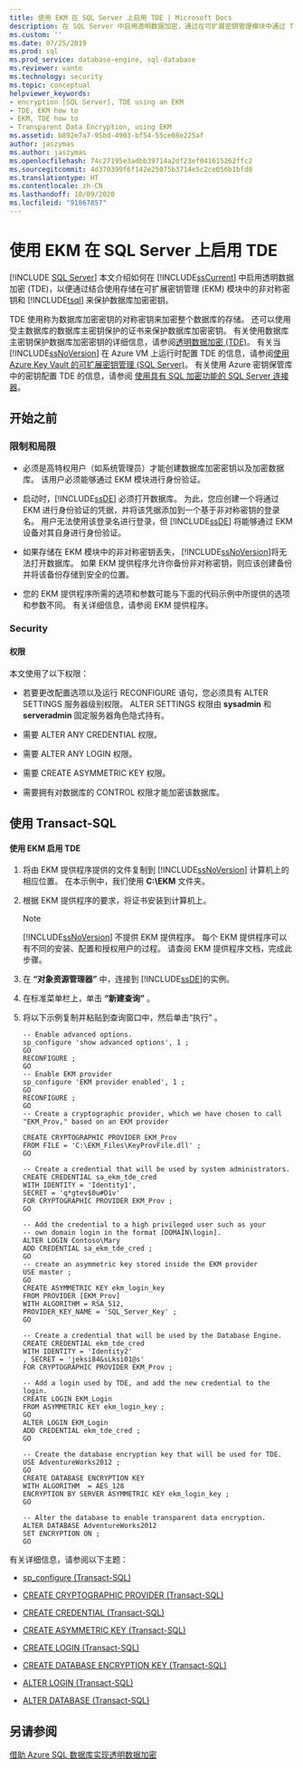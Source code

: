 ```yaml
---
title: 使用 EKM 在 SQL Server 上启用 TDE | Microsoft Docs
description: 在 SQL Server 中启用透明数据加密，通过在可扩展密钥管理模块中通过 Transact-SQL 使用非对称密钥来保护数据库密钥。
ms.custom: ''
ms.date: 07/25/2019
ms.prod: sql
ms.prod_service: database-engine, sql-database
ms.reviewer: vanto
ms.technology: security
ms.topic: conceptual
helpviewer_keywords:
- encryption [SQL Server], TDE using an EKM
- TDE, EKM how to
- EKM, TDE how to
- Transparent Data Encryption, using EKM
ms.assetid: b892e7a7-95bd-4903-bf54-55ce08e225af
author: jaszymas
ms.author: jaszymas
ms.openlocfilehash: 74c27195e3adbb39714a2df23ef041615262ffc2
ms.sourcegitcommit: 4d370399f6f142e25075b3714e5c2ce056b1bfd0
ms.translationtype: HT
ms.contentlocale: zh-CN
ms.lasthandoff: 10/09/2020
ms.locfileid: "91867857"
---
```

# <a name="enable-tde-on-sql-server-using-ekm"></a>使用 EKM 在 SQL Server 上启用 TDE
[!INCLUDE [SQL Server](../../../includes/applies-to-version/sqlserver.md)]
  本文介绍如何在 [!INCLUDE[ssCurrent](../../../includes/sscurrent-md.md)] 中启用透明数据加密 (TDE)，以便通过结合使用存储在可扩展密钥管理 (EKM) 模块中的非对称密钥和 [!INCLUDE[tsql](../../../includes/tsql-md.md)] 来保护数据库加密密钥。  
  
 TDE 使用称为数据库加密密钥的对称密钥来加密整个数据库的存储。 还可以使用受主数据库的数据库主密钥保护的证书来保护数据库加密密钥。 有关使用数据库主密钥保护数据库加密密钥的详细信息，请参阅[透明数据加密 (TDE)](../../../relational-databases/security/encryption/transparent-data-encryption.md)。 有关当 [!INCLUDE[ssNoVersion](../../../includes/ssnoversion-md.md)] 在 Azure VM 上运行时配置 TDE 的信息，请参阅[使用 Azure Key Vault 的可扩展密钥管理 (SQL Server)](../../../relational-databases/security/encryption/extensible-key-management-using-azure-key-vault-sql-server.md)。 有关使用 Azure 密钥保管库中的密钥配置 TDE 的信息，请参阅 [使用具有 SQL 加密功能的 SQL Server 连接器](../../../relational-databases/security/encryption/use-sql-server-connector-with-sql-encryption-features.md)。 

  
##  <a name="before-you-begin"></a><a name="BeforeYouBegin"></a> 开始之前  
  
###  <a name="limitations-and-restrictions"></a><a name="Restrictions"></a> 限制和局限  
  
-   必须是高特权用户（如系统管理员）才能创建数据库加密密钥以及加密数据库。 该用户必须能够通过 EKM 模块进行身份验证。  
  
-   启动时，[!INCLUDE[ssDE](../../../includes/ssde-md.md)] 必须打开数据库。 为此，您应创建一个将通过 EKM 进行身份验证的凭据，并将该凭据添加到一个基于非对称密钥的登录名。 用户无法使用该登录名进行登录，但 [!INCLUDE[ssDE](../../../includes/ssde-md.md)] 将能够通过 EKM 设备对其自身进行身份验证。  
  
-   如果存储在 EKM 模块中的非对称密钥丢失， [!INCLUDE[ssNoVersion](../../../includes/ssnoversion-md.md)]将无法打开数据库。 如果 EKM 提供程序允许你备份非对称密钥，则应该创建备份并将该备份存储到安全的位置。  
  
-   您的 EKM 提供程序所需的选项和参数可能与下面的代码示例中所提供的选项和参数不同。 有关详细信息，请参阅 EKM 提供程序。  
  
###  <a name="security"></a><a name="Security"></a> Security  
  
####  <a name="permissions"></a><a name="Permissions"></a> 权限  
 本文使用了以下权限：  
  
-   若要更改配置选项以及运行 RECONFIGURE 语句，您必须具有 ALTER SETTINGS 服务器级别权限。 ALTER SETTINGS 权限由 **sysadmin** 和 **serveradmin** 固定服务器角色隐式持有。  
  
-   需要 ALTER ANY CREDENTIAL 权限。  
  
-   需要 ALTER ANY LOGIN 权限。  
  
-   需要 CREATE ASYMMETRIC KEY 权限。  
  
-   需要拥有对数据库的 CONTROL 权限才能加密该数据库。  
  
##  <a name="using-transact-sql"></a><a name="TsqlProcedure"></a> 使用 Transact-SQL  
  
#### <a name="to-enable-tde-using-ekm"></a>使用 EKM 启用 TDE  
  
1.  将由 EKM 提供程序提供的文件复制到 [!INCLUDE[ssNoVersion](../../../includes/ssnoversion-md.md)] 计算机上的相应位置。 在本示例中，我们使用 **C:\EKM** 文件夹。  
  
2.  根据 EKM 提供程序的要求，将证书安装到计算机上。  
  
    > [!NOTE]  
    >  [!INCLUDE[ssNoVersion](../../../includes/ssnoversion-md.md)] 不提供 EKM 提供程序。 每个 EKM 提供程序可以有不同的安装、配置和授权用户的过程。  请查阅 EKM 提供程序文档，完成此步骤。  
  
3.  在 **“对象资源管理器”** 中，连接到 [!INCLUDE[ssDE](../../../includes/ssde-md.md)]的实例。  
  
4.  在标准菜单栏上，单击 **“新建查询”** 。  
  
5.  将以下示例复制并粘贴到查询窗口中，然后单击“执行” 。  
  
    ```  
    -- Enable advanced options.  
    sp_configure 'show advanced options', 1 ;  
    GO  
    RECONFIGURE ;  
    GO  
    -- Enable EKM provider  
    sp_configure 'EKM provider enabled', 1 ;  
    GO  
    RECONFIGURE ;  
    GO  
    -- Create a cryptographic provider, which we have chosen to call "EKM_Prov," based on an EKM provider  
  
    CREATE CRYPTOGRAPHIC PROVIDER EKM_Prov   
    FROM FILE = 'C:\EKM_Files\KeyProvFile.dll' ;  
    GO  
  
    -- Create a credential that will be used by system administrators.  
    CREATE CREDENTIAL sa_ekm_tde_cred   
    WITH IDENTITY = 'Identity1',   
    SECRET = 'q*gtev$0u#D1v'   
    FOR CRYPTOGRAPHIC PROVIDER EKM_Prov ;  
    GO  
  
    -- Add the credential to a high privileged user such as your   
    -- own domain login in the format [DOMAIN\login].  
    ALTER LOGIN Contoso\Mary  
    ADD CREDENTIAL sa_ekm_tde_cred ;  
    GO  
    -- create an asymmetric key stored inside the EKM provider  
    USE master ;  
    GO  
    CREATE ASYMMETRIC KEY ekm_login_key   
    FROM PROVIDER [EKM_Prov]  
    WITH ALGORITHM = RSA_512,  
    PROVIDER_KEY_NAME = 'SQL_Server_Key' ;  
    GO  
  
    -- Create a credential that will be used by the Database Engine.  
    CREATE CREDENTIAL ekm_tde_cred   
    WITH IDENTITY = 'Identity2'   
    , SECRET = 'jeksi84&sLksi01@s'   
    FOR CRYPTOGRAPHIC PROVIDER EKM_Prov ;  
  
    -- Add a login used by TDE, and add the new credential to the login.  
    CREATE LOGIN EKM_Login   
    FROM ASYMMETRIC KEY ekm_login_key ;  
    GO  
    ALTER LOGIN EKM_Login   
    ADD CREDENTIAL ekm_tde_cred ;  
    GO  
  
    -- Create the database encryption key that will be used for TDE.  
    USE AdventureWorks2012 ;  
    GO  
    CREATE DATABASE ENCRYPTION KEY  
    WITH ALGORITHM  = AES_128  
    ENCRYPTION BY SERVER ASYMMETRIC KEY ekm_login_key ;  
    GO  
  
    -- Alter the database to enable transparent data encryption.  
    ALTER DATABASE AdventureWorks2012   
    SET ENCRYPTION ON ;  
    GO  
    ```  
  
 有关详细信息，请参阅以下主题：  
  
-   [sp_configure &#40;Transact-SQL&#41;](../../../relational-databases/system-stored-procedures/sp-configure-transact-sql.md)  
  
-   [CREATE CRYPTOGRAPHIC PROVIDER &#40;Transact-SQL&#41;](../../../t-sql/statements/create-cryptographic-provider-transact-sql.md)  
  
-   [CREATE CREDENTIAL &#40;Transact-SQL&#41;](../../../t-sql/statements/create-credential-transact-sql.md)  
  
-   [CREATE ASYMMETRIC KEY &#40;Transact-SQL&#41;](../../../t-sql/statements/create-asymmetric-key-transact-sql.md)  
  
-   [CREATE LOGIN &#40;Transact-SQL&#41;](../../../t-sql/statements/create-login-transact-sql.md)  
  
-   [CREATE DATABASE ENCRYPTION KEY (Transact-SQL)](../../../t-sql/statements/create-database-encryption-key-transact-sql.md)  
  
-   [ALTER LOGIN &#40;Transact-SQL&#41;](../../../t-sql/statements/alter-login-transact-sql.md)  
  
-   [ALTER DATABASE (Transact-SQL)](../../../t-sql/statements/alter-database-transact-sql.md)  
  
## <a name="see-also"></a>另请参阅  
 [借助 Azure SQL 数据库实现透明数据加密](/azure/azure-sql/database/transparent-data-encryption-tde-overview)  
  
